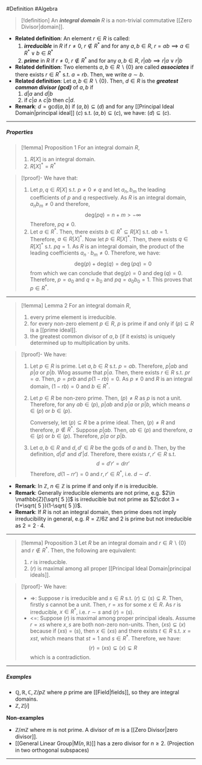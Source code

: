 #Definition #Algebra

> [!definition]
> An ***integral domain*** $R$ is a non-trivial commutative [[Zero Divisor|domain]]. 
- **Related definition**: An element $r\in R$ is called:
  1. ***irreducible*** in $R$ if $r\neq 0$, $r\notin R^{*}$ and for any $a,b\in R$, $r=ab\implies a\in R^{*} \lor b\in R^{*}$
  2. ***prime*** in $R$ if $r\neq 0$, $r\notin R^{*}$ and for any $a,b\in R$, $r|ab\implies r|a \lor r|b$
- **Related definition**: Two elements $a,b\in R \backslash\{ 0 \}$ are called ***associates*** if there exists $r\in R^{*}$ s.t. $a=rb$. Then, we write $a \sim b$.
- **Related definition**: Let $a,b\in R \backslash \{ 0 \}$. Then, $d\in R$ is the ***greatest common divisor (gcd)*** of $a,b$ if
	1. $d|a$ and $d|b$ 
	2. if $c|a\land c|b$ then $c|d$.
- **Remark**: $d=\text{gcd}(a,b)$ if $(a,b)\subseteq(d)$ and for any [[Principal Ideal Domain|principal ideal]] $(c)$ s.t. $(a,b)\subseteq(c)$, we have: $(d)\subseteq(c)$.

---
##### Properties
> [!lemma] Proposition 1
> For an integral domain $R$, 
> 1. $R[X]$ is an integral domain.
> 2. $R[X]^{*}=R^{*}$

> [!proof]-
> We have that: 
> 1. Let $p,q\in R[X]$ s.t. $p\neq 0\neq q$ and let $a_{n},b_{m}$ the leading coefficients of $p$ and $q$ respectively. As $R$ is an integral domain, $a_{n}b_{m}\neq 0$ and therefore, $$\text{deg}(pq)=n+m>-\infty$$
> 	Therefore, $pq\neq 0$.
>2. Let $a\in R^{*}$. Then, there exists $b\in R^{*}\subseteq R[X]$ s.t. $ab=1$. Therefore, $a\in R[X]^{*}$. 
>   Now let $p\in R[X]^{*}$. Then, there exists $q\in R[X]^{*}$ s.t. $pq=1$. As $R$ is an integral domain, the product of the leading coefficients $a_{n}\cdot b_{m}\neq 0$. Therefore, we have: $$\text{deg}(p)+\text{deg}(q)=\deg(pq)=0$$from which we can conclude that $\text{deg}(p)=0$ and $\deg(q)=0$. Therefore, $p=a_{0}$ and $q=b_{0}$ and $pq=a_{0}b_{0}=1$. This proves that $p\in R^{*}$.
---
> [!lemma] Lemma 2
> For an integral domain $R$, 
> 1. every prime element is irreducible.
> 2. for every non-zero element $p\in R$, $p$ is prime if and only if $(p)\subseteq R$ is a [[prime ideal]].
> 3. the greatest common divisor of $a,b$ (if it exists) is uniquely determined up to multiplication by units.

> [!proof]-
> We have:
> 1. Let $p\in R$ is prime. Let $a,b\in R$ s.t. $p=ab$. Therefore, $p|ab$ and $p|a$ or $p|b$. Wlog assume that $p|a$. Then, there exists $r\in R$ s.t. $pr=a$. Then, $p=prb$ and $p(1-rb)=0$. As $p\neq 0$ and $R$ is an integral domain, $(1-rb)=0$ and $b\in R^{*}$.
> 2. Let $p\in R$ be non-zero prime. Then, $(p)\neq R$ as $p$ is not a unit. Therefore, for any $ab\in (p)$, $p|ab$ and $p|a$ or $p|b$, which means $a\in (p)$ or $b\in (p)$.
>    
>    Conversely, let $(p)\subseteq R$ be a prime ideal. Then, $(p)\neq R$ and therefore, $p\notin R^{*}$. Suppose $p|ab$. Then, $ab\in (p)$ and therefore, $a\in (p)$ or $b\in (p)$. Therefore, $p|a$ or $p|b$.
> 3.  Let $a,b\in R$ and $d,d'\in R$ be the gcds of $a$ and $b$. Then, by the definition, $d|d'$ and $d'|d$. Therefore, there exists $r,r'\in R$ s.t. $$d=d'r'=drr'$$Therefore, $d(1-rr')=0$ and $r,r'\in R^{*}$, i.e. $d\sim d'$.
- **Remark**: In $\mathbb{Z}$, $n\in \mathbb{Z}$ is prime if and only if $n$ is irreducible.
- **Remark**: Generally irreducible elements are not prime, e.g. $2\in \mathbb{Z}[\sqrt{ 5 }]$ is irreducible but not prime as $2\cdot 3 =(1+\sqrt{ 5 })(1-\sqrt{ 5 })$.
- **Remark**: If $R$ is not an integral domain, then prime does not imply irreducibility in general, e.g. $R=\mathbb{Z} /6\mathbb{Z}$ and $2$ is prime but not irreducible as $2=2\cdot{4}$.
---
> [!lemma] Proposition 3
> Let $R$ be an integral domain and $r\in R \backslash\{ 0 \}$ and $r\notin R^{*}$. Then, the following are equivalent:
> 1. $r$ is irreducible.
> 2. $(r)$ is maximal among all proper [[Principal Ideal Domain|principal ideals]].

> [!proof]-
> We have:
> - =>: Suppose $r$ is irreducible and $s\in R$ s.t. $(r)\subseteq(s)\subsetneq R$. Then, firstly $s$ cannot be a unit. Then, $r=xs$ for some $x\in R$. As $r$ is irreducible, $x\in R^{*}$, i.e. $r\sim s$ and $(r)=(s)$.
> - <=: Suppose $(r)$ is maximal among proper principal ideals. Assume $r=xs$ where $x,s$ are both non-zero non-units. Then, $(xs)\subsetneq(x)$ because if $(xs)=(s)$, then $x\in (xs)$ and there exists $t\in R$ s.t. $x=xst$, which means that $st=1$ and $s\in R^{*}$. Therefore, we have: $$(r)=(xs)\subsetneq(x)\subsetneq R$$which is a contradiction.
---
##### Examples
- $\mathbb{Q},\mathbb{R},\mathbb{C},\mathbb{Z} / p\mathbb{Z}$ where $p$ prime are [[Field|fields]], so they are integral domains.
- $\mathbb{Z},\mathbb{Z}[i]$

**Non-examples**
- $\mathbb{Z} / m\mathbb{Z}$ where $m$ is not prime. A divisor of $m$ is a [[Zero Divisor|zero divisor]].
- [[General Linear Group|$\text{M}(n,\mathbb{R})$]] has a zero divisor for $n\geq 2$. (Projection in two orthogonal subspaces)

---

